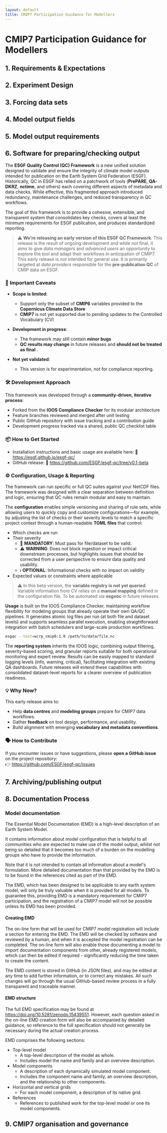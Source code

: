 ```yaml
---
layout: default
title: CMIP7 Participation Guidance for Modellers
---
```


# CMIP7 Participation Guidance for Modellers

## 1. Requirements & Expectations
## 2.  Experiment Design
## 3.  Forcing data sets
## 4.  Model output fields
## 5. Model output requirements
## 6.  Software for preparing/checking output

The **ESGF Quality Control (QC) Framework** is a new unified solution designed to validate and ensure the integrity of climate model outputs intended for publication on the Earth System Grid Federation (ESGF).  
Historically, QC in ESGF has relied on a patchwork of tools (**PrePARE**, **QA-DKRZ**, **nctime**, and others) each covering different aspects of metadata and data checks. While effective, this fragmented approach introduced redundancy, maintenance challenges, and reduced transparency in QC workflows.  

The goal of this framework is to provide a cohesive, extensible, and transparent system that consolidates key checks, covers at least the minimum requirements for ESGF publication, and produces standardized reporting.

> ⚠️ **We’re releasing an **early version** of this ESGF QC Framework**. This release is the result of ongoing development and while not final, it aims to give *data managers* and *advanced users* an opportunity to explore the tool and adapt their workflows in anticipation of CMIP7. This early release is *not* intended for general use. It is primarily targeted at *data providers* responsible for the **pre-publication QC** of CMIP data on ESGF.

### 🚧 Important Caveats

- **Scope is limited**:  
  - Support only the subset of **CMIP6** variables provided to the **Copernicus Climate Data Store**
  - **CMIP7** is not yet supported due to pending updates to the Controlled Vocabulary (CV)

- **Development in progress**:  
  - The framework may still contain **minor bugs**  
  - **QC results may change** in future releases and **should not be treated as final** .

- **Not yet validated**:  
  - This version is for experimentation, not for compliance reporting.

### 🛠 Development Approach

This framework was developed through a **community-driven, iterative process**:

- Forked from the **IOOS Compliance Checker** for its modular architecture
- Feature branches reviewed and merged after unit testing  
- Public GitHub repository with issue tracking and a contribution guide
- Development progress tracked via a shared, public QC checklist table

### 📦 How to Get Started

- Installation instructions and basic usage are available here: 📘 https://esgf.github.io/esgf-qc/  
- GitHub release: 🔗 https://github.com/ESGF/esgf-qc/tree/v0.1-beta

### ⚙️ Configuration, Usage & Reporting

The framework can run specific or full QC suites against your NetCDF files. The framework was designed with a clear separation between definition and logic, ensuring that QC rules remain modular and easy to maintain.

The **configuration** enables simple versioning and sharing of rule sets, while allowing users to quickly copy and customize configurations—for example, by adjusting the list of checks or their severity levels to match a specific project context through a human-readable **TOML files** that control:
- Which checks are run
- Their severity
  - 🚫 **MANDATORY**: Must pass for file/dataset to be valid.
  - ⚠️ **WARNING**: Does not block ingestion or impact critical downstream processes, but highlights issues that should be corrected from a user perspective to ensure data quality and usability.
  - ℹ️ **OPTIONAL**: Informational checks with no impact on validity
- Expected values or constraints where applicable

> ⚠️ In this beta version, the **variable registry is not yet queried**. Variable information from CV relies on a **manual mapping** defined in the configuration file. To be automated via **esgvoc** in future releases.

**Usage** is built on the IOOS Compliance Checker, maintaining workflow flexibility for modeling groups that already operate their own QA/QC pipelines. It generates atomic log files per run (at both file and dataset levels) and supports seamless parallel execution, enabling straightforward integration with batch schedulers and large-scale production workflows. 
  ```bash
  esgqc --test=wcrp_cmip6:1.0 /path/to/data/file.nc
  ```

The **reporting system** inherits the IOOS logic, combining output filtering, severity-based scoring, and granular reports suitable for both operational monitoring and expert review. Results can be easily mapped to standard logging levels (info, warning, critical), facilitating integration with existing QA dashboards. Future releases will extend these capabilities with consolidated dataset-level reports for a clearer overview of publication readiness.

### 💡 Why Now?

This early release aims to:

- Help **data centres** and **modeling groups** prepare for CMIP7 data workflows.
- Gather **feedback** on tool design, performance, and usability.
- Build alignment with emerging **vocabulary and metadata conventions**.

### 🗣️ How to Contribute

If you encounter issues or have suggestions, please **open a GitHub issue** on the project repository:  
👉 https://github.com/ESGF/esgf-qc/issues

## 7.  Archiving/publishing output
## 8.  Documentation Process

### Model documentation

The Essential Model Documentation (EMD) is a high-level description of an Earth System Model.

It contains information about model configuration that is helpful to all communities who are expected to make use of the model output, whilst not being so detailed that it becomes too much of a burden on the modelling groups who have to provide the information.

Note that it is not intended to contain all information about a model's formulation.
More detailed documentation than that provided by the EMD is to be found in the references cited as part of the EMD.

The EMD, which has been designed to be applicable to any earth system model, will only be truly valuable when it is provided for all models.
To guarantee this, providing EMD is a mandatory requirement for CMIP7 participation, and the registration of a CMIP7 model will not be possible unless its EMD has been provided.

#### Creating EMD

The on-line form that will be used for CMIP7 model registration will include a section for entering the EMD.
The EMD will be checked by software and reviewed by a human, and when it is accepted the model registration can be completed.
The on-line form will also enable those documenting a model to import documentation components from other, already registered models, which can then be edited if required - significantly reducing the time taken to create the content.

The EMD content is stored in GitHub (in JSON files), and may be edited at any time to add further information, or to correct any mistakes. All such changes will go through the usual GitHub-based review process in a  fully transparent and traceable manner.

#### EMD structure

The full EMD specification may be found at https://doi.org/10.5281/zenodo.15439551. However, each question asked in the on-line EMD creation form will also be accompanied by detailed guidance, so reference to the full specification should not generally be necessary during the actual creation process.

EMD comprises the following sections:

- Top-level model
  - A top-level description of the model as whole.
  - Includes model the name and family and an overview description.
- Model components
  - A description of each dynamically simulated model component.
  - Includes the component name and family, an overview description, and the relationship to other components.
- Horizontal and vertical grids
  - For each model component, a description of its native grid.
- References
  - References to published work for the top-level model or one its model components.


## 9.  CMIP7 organisation and governance